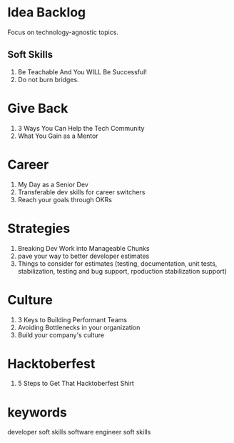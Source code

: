 # Idea Backlog

Focus on technology-agnostic topics.

## Soft Skills

1. Be Teachable And You WILL Be Successful!
1. Do not burn bridges.

# Give Back

1. 3 Ways You Can Help the Tech Community
1. What You Gain as a Mentor

# Career
1. My Day as a Senior Dev
1. Transferable dev skills for career switchers
1. Reach your goals through OKRs

# Strategies
1. Breaking Dev Work into Manageable Chunks
1. pave your way to better developer estimates
1. Things to consider for estimates (testing, documentation, unit tests, stabilization, testing and bug support, rpoduction stabilization support)

# Culture
1. 3 Keys to Building Performant Teams
1. Avoiding Bottlenecks in your organization
1. Build your company's culture

# Hacktoberfest
1. 5 Steps to Get That Hacktoberfest Shirt

# keywords

developer soft skills
software engineer soft skills

